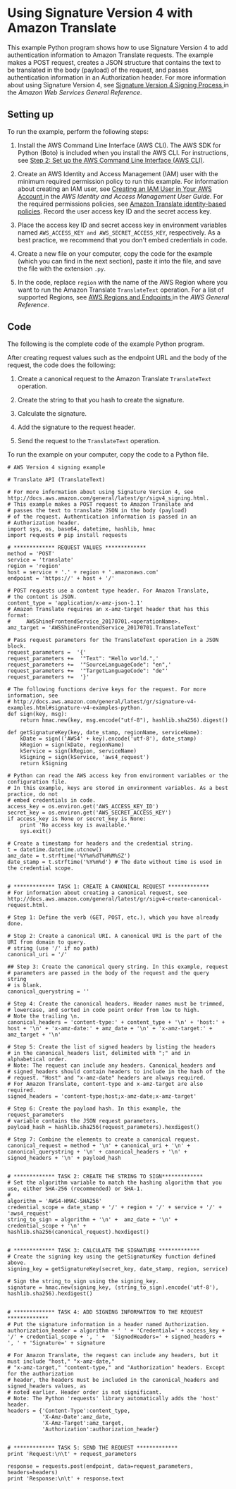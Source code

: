 # Using Signature Version 4 with Amazon Translate<a name="examples-sigv4"></a>

This example Python program shows how to use Signature Version 4 to add authentication information to Amazon Translate requests\. The example makes a POST request, creates a JSON structure that contains the text to be translated in the body \(payload\) of the request, and passes authentication information in an Authorization header\. For more information about using Signature Version 4, see [ Signature Version 4 Signing Process ](https://docs.aws.amazon.com/general/latest/gr/signature-version-4.html) in the *Amazon Web Services General Reference*\.

## Setting up<a name="examples-sig4-setting-up"></a>

To run the example, perform the following steps:

1. Install the AWS Command Line Interface \(AWS CLI\)\. The AWS SDK for Python \(Boto\) is included when you install the AWS CLI\. For instructions, see [Step 2: Set up the AWS Command Line Interface \(AWS CLI\)](setup-awscli.md)\.

1. Create an AWS Identity and Access Management \(IAM\) user with the minimum required permission policy to run this example\. For information about creating an IAM user, see [ Creating an IAM User in Your AWS Account ](https://docs.aws.amazon.com/IAM/latest/UserGuide/id_users_create.html) in the *AWS Identity and Access Management User Guide*\. For the required permissions policies, see [Amazon Translate identity\-based policies](security_iam_service-with-iam.md#access-control-managing-permissions)\. Record the user access key ID and the secret access key\.

1. Place the access key ID and secret access key in environment variables named `AWS_ACCESS_KEY and AWS_SECRET_ACCESS_KEY`, respectively\. As a best practice, we recommend that you don't embed credentials in code\.

1. Create a new file on your computer, copy the code for the example \(which you can find in the next section\), paste it into the file, and save the file with the extension `.py`\.

1. In the code, replace `region` with the name of the AWS Region where you want to run the Amazon Translate `TranslateText` operation\. For a list of supported Regions, see [ AWS Regions and Endpoints ](https://docs.aws.amazon.com/general/latest/gr/rande.html#translate_region) in the *AWS General Reference*\. 

## Code<a name="example-sigv4-code"></a>

The following is the complete code of the example Python program\. 

After creating request values such as the endpoint URL and the body of the request, the code does the following:

1. Create a canonical request to the Amazon Translate `TranslateText` operation\.

1. Create the string to that you hash to create the signature\.

1. Calculate the signature\.

1. Add the signature to the request header\.

1. Send the request to the `TranslateText` operation\.

To run the example on your computer, copy the code to a Python file\.

```
# AWS Version 4 signing example

# Translate API (TranslateText)

# For more information about using Signature Version 4, see http://docs.aws.amazon.com/general/latest/gr/sigv4_signing.html.
# This example makes a POST request to Amazon Translate and 
# passes the text to translate JSON in the body (payload) 
# of the request. Authentication information is passed in an 
# Authorization header.
import sys, os, base64, datetime, hashlib, hmac
import requests # pip install requests

# ************* REQUEST VALUES *************
method = 'POST'
service = 'translate'
region = 'region'
host = service + '.' + region + '.amazonaws.com'
endpoint = 'https://' + host + '/'

# POST requests use a content type header. For Amazon Translate,
# the content is JSON.
content_type = 'application/x-amz-json-1.1'
# Amazon Translate requires an x-amz-target header that has this format:
#     AWSShineFrontendService_20170701.<operationName>.
amz_target = 'AWSShineFrontendService_20170701.TranslateText'

# Pass request parameters for the TranslateText operation in a JSON block.
request_parameters =  '{'
request_parameters +=  '"Text": "Hello world.",'
request_parameters +=  '"SourceLanguageCode": "en",'
request_parameters +=  '"TargetLanguageCode": "de"'
request_parameters +=  '}'

# The following functions derive keys for the request. For more information, see
# http://docs.aws.amazon.com/general/latest/gr/signature-v4-examples.html#signature-v4-examples-python.
def sign(key, msg):
    return hmac.new(key, msg.encode("utf-8"), hashlib.sha256).digest()

def getSignatureKey(key, date_stamp, regionName, serviceName):
    kDate = sign(('AWS4' + key).encode('utf-8'), date_stamp)
    kRegion = sign(kDate, regionName)
    kService = sign(kRegion, serviceName)
    kSigning = sign(kService, 'aws4_request')
    return kSigning

# Python can read the AWS access key from environment variables or the configuration file. 
# In this example, keys are stored in environment variables. As a best practice, do not 
# embed credentials in code.
access_key = os.environ.get('AWS_ACCESS_KEY_ID')
secret_key = os.environ.get('AWS_SECRET_ACCESS_KEY')
if access_key is None or secret_key is None:
    print 'No access key is available.'
    sys.exit()

# Create a timestamp for headers and the credential string.
t = datetime.datetime.utcnow()
amz_date = t.strftime('%Y%m%dT%H%M%SZ')
date_stamp = t.strftime('%Y%m%d') # The date without time is used in the credential scope.


# ************* TASK 1: CREATE A CANONICAL REQUEST *************
# For information about creating a canonical request, see http://docs.aws.amazon.com/general/latest/gr/sigv4-create-canonical-request.html.

# Step 1: Define the verb (GET, POST, etc.), which you have already done.

# Step 2: Create a canonical URI. A canonical URI is the part of the URI from domain to query. 
# string (use '/' if no path)
canonical_uri = '/'

## Step 3: Create the canonical query string. In this example, request
# parameters are passed in the body of the request and the query string
# is blank.
canonical_querystring = ''

# Step 4: Create the canonical headers. Header names must be trimmed,
# lowercase, and sorted in code point order from low to high.
# Note the trailing \n.
canonical_headers = 'content-type:' + content_type + '\n' + 'host:' + host + '\n' + 'x-amz-date:' + amz_date + '\n' + 'x-amz-target:' + amz_target + '\n'

# Step 5: Create the list of signed headers by listing the headers
# in the canonical_headers list, delimited with ";" and in alphabetical order.
# Note: The request can include any headers. Canonical_headers and
# signed_headers should contain headers to include in the hash of the
# request. "Host" and "x-amz-date" headers are always required.
# For Amazon Translate, content-type and x-amz-target are also required.
signed_headers = 'content-type;host;x-amz-date;x-amz-target'

# Step 6: Create the payload hash. In this example, the request_parameters
# variable contains the JSON request parameters.
payload_hash = hashlib.sha256(request_parameters).hexdigest()

# Step 7: Combine the elements to create a canonical request.
canonical_request = method + '\n' + canonical_uri + '\n' + canonical_querystring + '\n' + canonical_headers + '\n' + signed_headers + '\n' + payload_hash


# ************* TASK 2: CREATE THE STRING TO SIGN*************
# Set the algorithm variable to match the hashing algorithm that you use, either SHA-256 (recommended) or SHA-1. 
# 
algorithm = 'AWS4-HMAC-SHA256'
credential_scope = date_stamp + '/' + region + '/' + service + '/' + 'aws4_request'
string_to_sign = algorithm + '\n' +  amz_date + '\n' +  credential_scope + '\n' +  hashlib.sha256(canonical_request).hexdigest()


# ************* TASK 3: CALCULATE THE SIGNATURE *************
# Create the signing key using the getSignaturKey function defined above.
signing_key = getSignatureKey(secret_key, date_stamp, region, service)

# Sign the string_to_sign using the signing_key.
signature = hmac.new(signing_key, (string_to_sign).encode('utf-8'), hashlib.sha256).hexdigest()


# ************* TASK 4: ADD SIGNING INFORMATION TO THE REQUEST *************
# Put the signature information in a header named Authorization.
authorization_header = algorithm + ' ' + 'Credential=' + access_key + '/' + credential_scope + ', ' +  'SignedHeaders=' + signed_headers + ', ' + 'Signature=' + signature

# For Amazon Translate, the request can include any headers, but it must include "host," "x-amz-date,"
# "x-amz-target," "content-type," and "Authorization" headers. Except for the authorization
# header, the headers must be included in the canonical_headers and signed_headers values, as
# noted earlier. Header order is not significant.
# Note: The Python 'requests' library automatically adds the 'host' header.
headers = {'Content-Type':content_type,
           'X-Amz-Date':amz_date,
           'X-Amz-Target':amz_target,
           'Authorization':authorization_header}


# ************* TASK 5: SEND THE REQUEST *************
print 'Request:\n\t' + request_parameters

response = requests.post(endpoint, data=request_parameters, headers=headers)
print 'Response:\n\t' + response.text
```